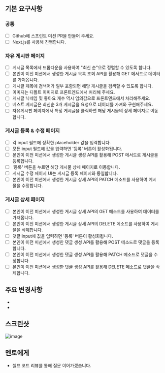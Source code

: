 ## 기본 요구사항

### 공통

- [ ] Github에 스프린트 미션 PR을 만들어 주세요.
- [ ] Next.js를 사용해 진행합니다.

### 자유 게시판 페이지

- [ ] 게시글 목록에서 드롭다운을 사용하여 "최신 순"으로 정렬할 수 있도록 합니다.
- [ ] 본인이 이전 미션에서 생성한 게시글 목록 조회 API를 활용해 GET 메서드로 데이터를 가져옵니다.
- [ ] 게시글 제목에 검색어가 일부 포함되면 해당 게시글을 검색할 수 있도록 합니다.
- [ ] 이미지는 디폴트 이미지로 프론트엔드에서 처리해 주세요.
- [ ] 게시글 닉네임 및 좋아요 개수 역시 임의값으로 프론트엔드에서 처리해주세요.
- [ ] 베스트 게시글은 최신순 3개 게시글을 요청으로 데이터를 가져와 구현해주세요.
- [ ] 자유게시판 페이지에서 특정 게시글을 클릭하면 해당 게시물의 상세 페이지로 이동합니다.

### 게시글 등록 & 수정 페이지

- [ ] 각 input 필드에 정확한 placeholder 값을 입력합니다.
- [ ] 모든 input 필드에 값을 입력하면 '등록' 버튼이 활성화됩니다.
- [ ] 본인이 이전 미션에서 생성한 게시글 생성 API를 활용해 POST 메서드로 게시글을 등록합니다.
- [ ] '등록' 버튼을 누르면 해당 게시물 상세 페이지로 이동합니다.
- [ ] 게시글 수정 페이지 UI는 게시글 등록 페이지와 동일합니다.
- [ ] 본인이 이전 미션에서 생성한 게시글 상세 API의 PATCH 메소드를 사용하여 게시물을 수정합니다.

### 게시글 상세 페이지

- [ ] 본인이 이전 미션에서 생성한 게시글 상세 API의 GET 메소드를 사용하여 데이터를 가져옵니다.
- [ ] 본인이 이전 미션에서 생성한 게시글 상세 API의 DELETE 메소드를 사용하여 게시물을 삭제합니다.
- [ ] 댓글 input에 값을 입력하면 '등록' 버튼이 활성화됩니다.
- [ ] 본인이 이전 미션에서 생성한 댓글 생성 API를 활용해 POST 메소드로 댓글을 등록합니다.
- [ ] 본인이 이전 미션에서 생성한 댓글 생성 API를 활용해 PATCH 메소드로 댓글을 수정합니다.
- [ ] 본인이 이전 미션에서 생성한 댓글 생성 API를 활용해 DELETE 메소드로 댓글을 삭제합니다.

## 주요 변경사항

-
-

## 스크린샷

![image](이미지url)

## 멘토에게

- 셀프 코드 리뷰를 통해 질문 이어가겠습니다.
